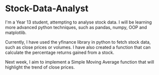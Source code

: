 # Stock-Data-Analyst
I'm a Year 13 student, attempting to analyse stock data. I will be learning more advanced python techniques, such as pandas, numpy, OOP and matplotlib.

Currently, I have used the yfinance library in python to fetch stock data, such as close prices or volumes. I have also created a function that can calculate the percentage returns gained from a stock.

Next week, I aim to implement a Simple Moving Average function that will highlight the trend of close prices.
